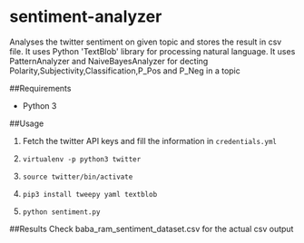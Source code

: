 # sentiment-analyzer
Analyses the twitter sentiment on given topic and stores the result in csv file.
It uses Python 'TextBlob' library for processing natural language. It uses PatternAnalyzer and NaiveBayesAnalyzer for decting 
Polarity,Subjectivity,Classification,P_Pos and P_Neg in a topic

##Requirements

* Python 3

##Usage 

1. Fetch the twitter API keys and fill the information in `credentials.yml`

2. `virtualenv -p python3 twitter`
3. `source twitter/bin/activate`
3. `pip3 install tweepy yaml textblob`
4. `python sentiment.py`

##Results
Check baba_ram_sentiment_dataset.csv for the actual csv output

